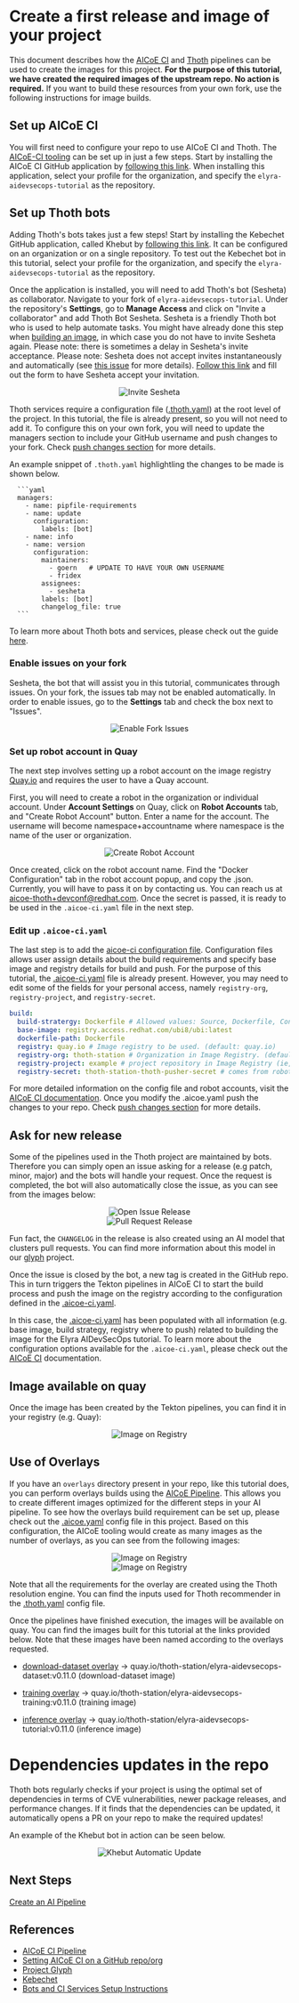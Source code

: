 # Create a first release and image of your project

This document describes how the [AICoE CI][1] and [Thoth](https://github.com/thoth-station) pipelines can be used to create the images for this project. **For the purpose of this tutorial, we have created the required images of the upstream repo. No action is required.** If you want to build these resources from your own fork, use the following instructions for image builds.

## Set up AICoE CI

You will first need to configure your repo to use AICoE CI and Thoth. The [AICoE-CI tooling](https://github.com/AICoE/aicoe-ci) can be set up in just a few steps. Start by installing the AICoE CI GitHub application by [following this link](https://github.com/apps/aicoe-ci). When installing this application, select your profile for the organization, and specify the `elyra-aidevsecops-tutorial` as the repository.

## Set up Thoth bots

Adding Thoth's bots takes just a few steps! Start by installing the Kebechet GitHub application, called Khebut by [following this link](https://github.com/apps/khebhut). It can be configured on an organization or on a single repository. To test out the Kebechet bot in this tutorial, select your profile for the organization, and specify the `elyra-aidevsecops-tutorial` as the repository.

Once the application is installed, you will need to add Thoth's bot (Sesheta) as collaborator. Navigate to your fork of `elyra-aidevsecops-tutorial`. Under the repository's **Settings**, go to **Manage Access** and click on "Invite a collaborator" and add Thoth Bot Sesheta. Sesheta is a friendly Thoth bot who is used to help automate tasks. You might have already done this step when [building an image](build-images.md), in which case you do not have to invite Sesheta again. Please note: there is sometimes a delay in Sesheta's invite acceptance. Please note: Sesheta does not accept invites instantaneously and automatically (see [this issue](https://github.com/AICoE/aicoe-ci/issues/126) for more details). [Follow this link](https://github.com/AICoE/aicoe-ci/issues/new?assignees=goern%2Charshad16&labels=area%2Fcyborgs%2Cbot%2Csig%2Fcyborgs&template=request_sesheta.yaml&title=Help+with+Sesheta+invite) and fill out the form to have Sesheta accept your invitation.

<div style="text-align:center">
<img alt="Invite Sesheta" src="https://raw.githubusercontent.com/aicoe/elyra-aidevsecops-tutorial/master/docs/images/InviteSesheta.png">
</div>

Thoth services require a configuration file ([.thoth.yaml](../../.thoth.yaml)) at the root level of the project. In this tutorial, the file is already present, so you will not need to add it. To configure this on your own fork, you will need to update the managers section to include your GitHub username and push changes to your fork. Check [push changes section]((./push-changes.md)) for more details.

An example snippet of `.thoth.yaml` highlightling the changes to be made is shown below.

      ```yaml
      managers:
        - name: pipfile-requirements
        - name: update
          configuration:
            labels: [bot]
        - name: info
        - name: version
          configuration:
            maintainers:
              - goern   # UPDATE TO HAVE YOUR OWN USERNAME
              - fridex
            assignees:
              - sesheta
            labels: [bot]
            changelog_file: true
      ```

To learn more about Thoth bots and services, please check out the guide [here][2].

### Enable issues on your fork

Sesheta, the bot that will assist you in this tutorial, communicates through issues. On your fork, the issues tab may not be enabled automatically. In order to enable issues, go to the **Settings** tab and check the box next to "Issues".

<div style="text-align:center">
<img alt="Enable Fork Issues" src="https://raw.githubusercontent.com/aicoe/elyra-aidevsecops-tutorial/master/docs/images/EnableForkIssues.png">
</div>

### Set up robot account in Quay

The next step involves setting up a robot account on the image registry [Quay.io](https://quay.io/) and requires the user to have a Quay account.

First, you will need to create a robot in the organization or individual account. Under **Account Settings** on Quay, click on **Robot Accounts** tab, and "Create Robot Account" button. Enter a name for the account. The username will become namespace+accountname where namespace is the name of the user or organization.

<div style="text-align:center">
<img alt="Create Robot Account" src="https://raw.githubusercontent.com/AICoE/aicoe-ci/master/docs/quay-robots.png">
</div>

Once created, click on the robot account name. Find the "Docker Configuration" tab in the robot account popup, and copy the .json. Currently, you will have to pass it on by contacting us. You can reach us at aicoe-thoth+devconf@redhat.com. Once the secret is passed, it is ready to be used in the `.aicoe-ci.yaml` file in the next step.

### Edit up `.aicoe-ci.yaml`

The last step is to add the [aicoe-ci configuration file](https://github.com/AICoE/aicoe-ci#aicoe-ci-configuration-file). Configuration files allows user assign details about the build requirements and specify base image and registry details for build and push. For the purpose of this tutorial, the [.aicoe-ci.yaml](../../.aicoe-ci.yaml) file is already present. However, you may need to edit some of the fields for your personal access, namely `registry-org`, `registry-project`, and `registry-secret`.

```yaml
build:
  build-stratergy: Dockerfile # Allowed values: Source, Dockerfile, Containerfile
  base-image: registry.access.redhat.com/ubi8/ubi:latest
  dockerfile-path: Dockerfile
  registry: quay.io # Image registry to be used. (default: quay.io)
  registry-org: thoth-station # Organization in Image Registry. (default: thoth-station)
  registry-project: example # project repository in Image Registry (ie, Quay) used to push image.
  registry-secret: thoth-station-thoth-pusher-secret # comes from robot account
```

For more detailed information on the config file and robot accounts, visit the [AICoE CI documentation](https://github.com/AICoE/aicoe-ci#configuring-build-requirements).
Once you modify the .aicoe.yaml push the changes to your repo. Check [push changes section]((./push-changes.md)) for more details.

## Ask for new release

Some of the pipelines used in the Thoth project are maintained by bots. Therefore you can simply open an issue asking for a release (e.g patch, minor, major) and the bots will handle your request. Once the request is completed, the bot will also automatically close the issue, as you can see from the images below:

<div style="text-align:center">
<img alt="Open Issue Release" src="https://raw.githubusercontent.com/thoth-station/elyra-aidevsecops-tutorial/master/docs/images/OpenIssueRelease.png">
</div>

<div style="text-align:center">
<img alt="Pull Request Release" src="https://raw.githubusercontent.com/thoth-station/elyra-aidevsecops-tutorial/master/docs/images/PullRequestRelease.png">
</div>

Fun fact, the `CHANGELOG` in the release is also created using an AI model that clusters pull requests. You can find more information about this model in our [glyph][3] project.

Once the issue is closed by the bot, a new tag is created in the GitHub repo. This in turn triggers the Tekton pipelines in AICoE CI to start the build process and push the image on the registry according to the configuration defined in the [.aicoe-ci.yaml](../../.aicoe-ci.yaml).

In this case, the [.aicoe-ci.yaml](../../.aicoe-ci.yaml) has been populated with all information (e.g. base image, build strategy, registry where to push) related to building the image for the Elyra AIDevSecOps tutorial. To learn more about the configuration options available for the `.aicoe-ci.yaml`, please check out the [AICoE CI][1] documentation.

## Image available on quay

Once the image has been created by the Tekton pipelines, you can find it in your registry (e.g. Quay):

<div style="text-align:center">
<img alt="Image on Registry" src="https://raw.githubusercontent.com/thoth-station/elyra-aidevsecops-tutorial/master/docs/images/ImageRegistry.png">
</div>

## Use of Overlays

If you have an `overlays` directory present in your repo, like this tutorial does, you can perform overlays builds using the [AICoE Pipeline][1]. This allows you to create different images optimized for the different steps in your AI pipeline. To see how the overlays build requirement can be set up, please check out the [.aicoe.yaml](../../.aicoe-ci.yaml#L5) config file in this project. Based on this configuration, the AICoE tooling would create as many images as the number of overlays, as you can see from the following images:

<div style="text-align:center">
<img alt="Image on Registry" src="https://raw.githubusercontent.com/thoth-station/elyra-aidevsecops-tutorial/master/docs/images/TagReleasePipeline.png">
</div>

<div style="text-align:center">
<img alt="Image on Registry" src="https://raw.githubusercontent.com/thoth-station/elyra-aidevsecops-tutorial/master/docs/images/OverlaysBuildsPipeline.png">
</div>

Note that all the requirements for the overlay are created using the Thoth resolution engine. You can find the inputs used for Thoth recommender in the [.thoth.yaml](../../.thoth.yaml#L5) config file.

Once the pipelines have finished execution, the images will be available on quay. You can find the images built for this tutorial at the links provided below. Note that these images have been named according to the overlays requested.

- [download-dataset overlay](../../overlays/download-dataset) -> quay.io/thoth-station/elyra-aidevsecops-dataset:v0.11.0 (download-dataset image)

- [training overlay](../../overlays/training/Pipfile) -> quay.io/thoth-station/elyra-aidevsecops-training:v0.11.0 (training image)

- [inference overlay](../../overlays/inference/Pipfile)  -> quay.io/thoth-station/elyra-aidevsecops-tutorial:v0.11.0 (inference image)

# Dependencies updates in the repo

Thoth bots regularly checks if your project is using the optimal set of dependencies in terms of CVE vulnerabilities, newer package releases, and performance changes. If it finds that the dependencies can be updated, it automatically opens a PR on your repo to make the required updates!

An example of the Khebut bot in action can be seen below.

<div style="text-align:center">
<img alt="Khebut Automatic Update" src="https://raw.githubusercontent.com/thoth-station/elyra-aidevsecops-tutorial/master/docs/images/KhebutAutomaticUpdate.png">
</div>


## Next Steps

[Create an AI Pipeline](./create-ai-pipeline.md)

## References

* [AICoE CI Pipeline][1]
* [Setting AICoE CI on a GitHub repo/org][2]
* [Project Glyph][3]
* [Kebechet][4]
* [Bots and CI Services Setup Instructions][5]

[1]: https://github.com/AICoE/aicoe-ci
[2]: https://github.com/AICoE/aicoe-ci#setting-aicoe-ci-on-github-organizationrepository
[3]: https://github.com/thoth-station/glyph
[4]: https://github.com/thoth-station/kebechet
[5]: https://github.com/AICoE/aicoe-ci/blob/master/docs/thoth-bots-setup.md#instructions-to-setup-bots-and-ci-services
